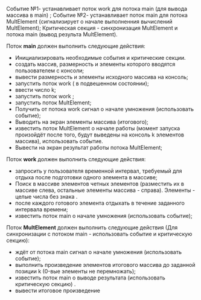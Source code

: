 Событие №1- устанавливает поток work для потока main (для вывода массива в main) ;
Событие №2- устанавливает поток main для потока MultElement (сигнализирует о начале выполненния
вычислений MultElement);
Критическая секция - синхронизация MultElement и потока main (вывод результа MultElement).

Поток **main** должен выполнить следующие действия:
 - Инициализировать необходимые события и критические секции.
 - создать массив, размерность и элементы которого вводятся пользователем с консоли;
 - вывести размерность и элементы исходного массива на консоль;
 - запустить поток work ( в подвешенном состоянии);
 - ввести число k;
 - запустить поток work ;
 - запустить поток MultElement;
 - Получить от потока work сигнал о начале умножения (использовать событие);
 - Выводить на экран элементы массива (итогового);
 - известить поток MultElement о начале работы (момент запуска произойдёт после того, будут выведены на
консоль k элементов массива), использовать событие.
 - Вывести на экран результат работы потока MultElement;

Поток **work** должен выполнить следующие действия:
 - запросить у пользователя временной интервал, требуемый для отдыха после подготовки одного элемента в
массиве;
 - Поиск в массиве элементов четных элементов (разместить их в массиве слева, остальные элементы массива -
справа). Элементы - целые числа без знака .
 - после каждого готового элемента отдыхать в течение заданного интервала времени;
 - известить поток main о начале умножения (использовать событие);

Поток **MultElement** должен выполнить следующие действия (Для синхронизации с потоком main - использовать
событие и критическую секцию):
 - ждёт от потока main сигнал о начале умножения (использовать событие);
 - выполнить произведение элементов итогового массива до заданной позиции k (0-вые элементы не перемножать);
 - известить поток main о выводе результата (использовать критическую секцию) .
 - вывести итоговое произведение
